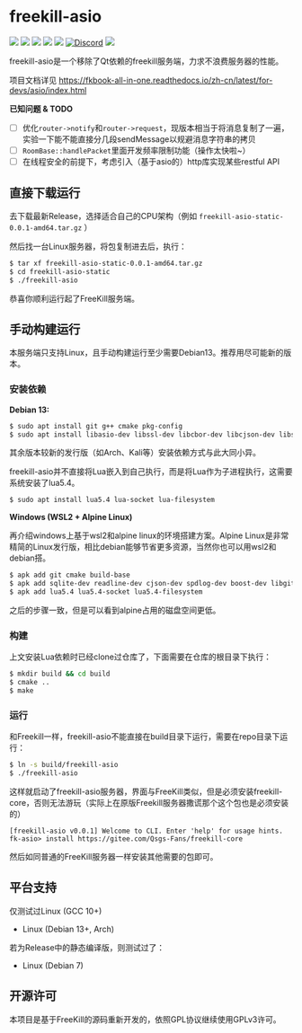 freekill-asio
==============

![](https://img.shields.io/github/repo-size/Qsgs-Fans/freekill-asio?color=green)
![](https://img.shields.io/github/languages/top/Qsgs-Fans/freekill-asio?color=red)
![](https://img.shields.io/github/license/Qsgs-Fans/freekill-asio)
![](https://img.shields.io/github/v/tag/Qsgs-Fans/freekill-asio)
![](https://img.shields.io/github/issues/Qsgs-Fans/freekill-asio)
[![Discord](https://img.shields.io/badge/chat-discord-blue)](https://discord.gg/tp35GrQR6v)
![](https://img.shields.io/github/stars/Qsgs-Fans/freekill-asio?style=social)

freekill-asio是一个移除了Qt依赖的freekill服务端，力求不浪费服务器的性能。

项目文档详见 https://fkbook-all-in-one.readthedocs.io/zh-cn/latest/for-devs/asio/index.html

**已知问题 & TODO**

- [ ] 优化`router->notify`和`router->request`，现版本相当于将消息复制了一遍，实验一下能不能直接分几段sendMessage以规避消息字符串的拷贝
- [ ] `RoomBase::handlePacket`里面开发频率限制功能（操作太快啦~）
- [ ] 在线程安全的前提下，考虑引入（基于asio的）http库实现某些restful API

直接下载运行
--------------

去下载最新Release，选择适合自己的CPU架构（例如 `freekill-asio-static-0.0.1-amd64.tar.gz` ）

然后找一台Linux服务器，将包复制进去后，执行：

```sh
$ tar xf freekill-asio-static-0.0.1-amd64.tar.gz
$ cd freekill-asio-static
$ ./freekill-asio
```

恭喜你顺利运行起了FreeKill服务端。

手动构建运行
--------------

本服务端只支持Linux，且手动构建运行至少需要Debian13。推荐用尽可能新的版本。

### 安装依赖

**Debian 13:**

```sh
$ sudo apt install git g++ cmake pkg-config
$ sudo apt install libasio-dev libssl-dev libcbor-dev libcjson-dev libsqlite3-dev libgit2-dev libreadline-dev libspdlog-dev
```

其余版本较新的发行版（如Arch、Kali等）安装依赖方式与此大同小异。

freekill-asio并不直接将Lua嵌入到自己执行，而是将Lua作为子进程执行，这需要系统安装了lua5.4。

```sh
$ sudo apt install lua5.4 lua-socket lua-filesystem
```

**Windows (WSL2 + Alpine Linux)**

再介绍windows上基于wsl2和alpine linux的环境搭建方案。Alpine Linux是非常精简的Linux发行版，相比debian能够节省更多资源，当然你也可以用wsl2和debian搭。

```sh
$ apk add git cmake build-base
$ apk add sqlite-dev readline-dev cjson-dev spdlog-dev boost-dev libgit2-dev libcbor-dev cjson-static
$ apk add lua5.4 lua5.4-socket lua5.4-filesystem
```

之后的步骤一致，但是可以看到alpine占用的磁盘空间更低。

### 构建

上文安装Lua依赖时已经clone过仓库了，下面需要在仓库的根目录下执行：

```sh
$ mkdir build && cd build
$ cmake ..
$ make
```

### 运行

和Freekill一样，freekill-asio不能直接在build目录下运行，需要在repo目录下运行：

```sh
$ ln -s build/freekill-asio
$ ./freekill-asio
```

这样就启动了freekill-asio服务器，界面与FreeKill类似，但是必须安装freekill-core，否则无法游玩（实际上在原版Freekill服务器撒谎那个这个包也是必须安装的）

```
[freekill-asio v0.0.1] Welcome to CLI. Enter 'help' for usage hints.
fk-asio> install https://gitee.com/Qsgs-Fans/freekill-core
```

然后如同普通的FreeKill服务器一样安装其他需要的包即可。

平台支持
-----------

仅测试过Linux (GCC 10+)

- Linux (Debian 13+, Arch)

若为Release中的静态编译版，则测试过了：

- Linux (Debian 7)

开源许可
-----------

本项目是基于FreeKill的源码重新开发的，依照GPL协议继续使用GPLv3许可。
